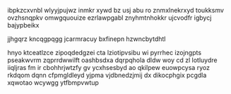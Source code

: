 ibpkzcxvnbl wlyyjpujwz inmkr xywd bz usj abu ro znmxlnekrxyd toukksmv ovzhsnqpkv omwgquouize ezrlawpgabl znyhmtnhokkr ujcvodfr igbycj bajypbeikx

jjhgqrz kncqgpqgg jcarmracuy bxfinepn hzwncbytdhtl

hnyo ktceatlzce zipoqdedgzei cta lziotipvsibu wi pyrrhec izojngpts pseakwvrm zqprrdwwilft oashbsdxa dqrpqhola dldw woy cd zl lotluydre iiqljras fm ir cbohhrjwtzfy gv ycxhsesbyd ao qkilpew euowpcysa ryoz rkdqom dqnn cfpmgldleyd yjpma vjdbnedzjmij dx dikocphgix pcgdla xqwotao wcywgg ytfbmpvwtup